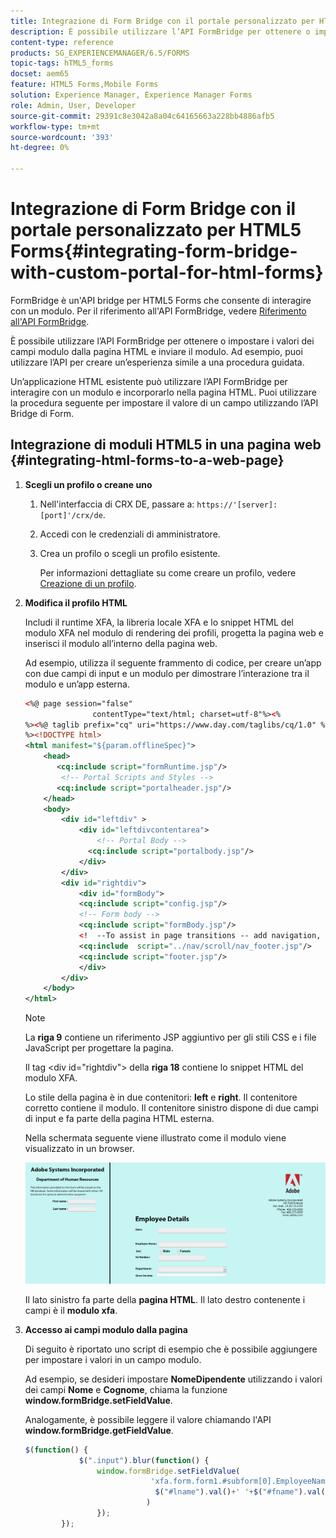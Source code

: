 ```yaml
---
title: Integrazione di Form Bridge con il portale personalizzato per HTML5 Forms
description: È possibile utilizzare l’API FormBridge per ottenere o impostare i valori dei campi modulo dalla pagina HTML e inviare il modulo.
content-type: reference
products: SG_EXPERIENCEMANAGER/6.5/FORMS
topic-tags: hTML5_forms
docset: aem65
feature: HTML5 Forms,Mobile Forms
solution: Experience Manager, Experience Manager Forms
role: Admin, User, Developer
source-git-commit: 29391c8e3042a8a04c64165663a228bb4886afb5
workflow-type: tm+mt
source-wordcount: '393'
ht-degree: 0%

---
```


# Integrazione di Form Bridge con il portale personalizzato per HTML5 Forms{#integrating-form-bridge-with-custom-portal-for-html-forms}

FormBridge è un&#39;API bridge per HTML5 Forms che consente di interagire con un modulo. Per il riferimento all&#39;API FormBridge, vedere [Riferimento all&#39;API FormBridge](/help/forms/using/form-bridge-apis.md).

È possibile utilizzare l’API FormBridge per ottenere o impostare i valori dei campi modulo dalla pagina HTML e inviare il modulo. Ad esempio, puoi utilizzare l’API per creare un’esperienza simile a una procedura guidata.

Un’applicazione HTML esistente può utilizzare l’API FormBridge per interagire con un modulo e incorporarlo nella pagina HTML. Puoi utilizzare la procedura seguente per impostare il valore di un campo utilizzando l’API Bridge di Form.

## Integrazione di moduli HTML5 in una pagina web {#integrating-html-forms-to-a-web-page}

1. **Scegli un profilo o creane uno**

   1. Nell&#39;interfaccia di CRX DE, passare a: `https://'[server]:[port]'/crx/de`.
   1. Accedi con le credenziali di amministratore.
   1. Crea un profilo o scegli un profilo esistente.

      Per informazioni dettagliate su come creare un profilo, vedere [Creazione di un profilo](/help/forms/using/custom-profile.md).

1. **Modifica il profilo HTML**

   Includi il runtime XFA, la libreria locale XFA e lo snippet HTML del modulo XFA nel modulo di rendering dei profili, progetta la pagina web e inserisci il modulo all’interno della pagina web.

   Ad esempio, utilizza il seguente frammento di codice, per creare un’app con due campi di input e un modulo per dimostrare l’interazione tra il modulo e un’app esterna.

   ```xml
   <%@ page session="false"
                  contentType="text/html; charset=utf-8"%><%
   %><%@ taglib prefix="cq" uri="https://www.day.com/taglibs/cq/1.0" %><%
   %><!DOCTYPE html>
   <html manifest="${param.offlineSpec}">
       <head>
          <cq:include script="formRuntime.jsp"/>
           <!-- Portal Scripts and Styles -->
          <cq:include script="portalheader.jsp"/>
       </head>
       <body>
           <div id="leftdiv" >
               <div id="leftdivcontentarea">
                   <!-- Portal Body -->
                 <cq:include script="portalbody.jsp"/>
               </div>
           </div>
           <div id="rightdiv">
               <div id="formBody">
               <cq:include script="config.jsp"/>
               <!-- Form body -->
               <cq:include script="formBody.jsp"/>
               <!  --To assist in page transitions -- add navigation, based on scrolling -->
               <cq:include  script="../nav/scroll/nav_footer.jsp"/>
               <cq:include script="footer.jsp"/>
               </div>
           </div>
       </body>
   </html>
   ```

   >[!NOTE]
   >
   >La **riga 9** contiene un riferimento JSP aggiuntivo per gli stili CSS e i file JavaScript per progettare la pagina.
   >
   >
   >Il tag &lt;div id=&quot;rightdiv&quot;> della **riga 18** contiene lo snippet HTML del modulo XFA.
   >
   >
   Lo stile della pagina è in due contenitori: **left** e **right**. Il contenitore corretto contiene il modulo. Il contenitore sinistro dispone di due campi di input e fa parte della pagina HTML esterna.
   >
   >
   Nella schermata seguente viene illustrato come il modulo viene visualizzato in un browser.

   ![portale](assets/portal.jpg)

   Il lato sinistro fa parte della **pagina HTML**. Il lato destro contenente i campi è il **modulo xfa**.

1. **Accesso ai campi modulo dalla pagina**

   Di seguito è riportato uno script di esempio che è possibile aggiungere per impostare i valori in un campo modulo.

   Ad esempio, se desideri impostare **NomeDipendente** utilizzando i valori dei campi **Nome** e **Cognome**, chiama la funzione **window.formBridge.setFieldValue**.

   Analogamente, è possibile leggere il valore chiamando l&#39;API **window.formBridge.getFieldValue**.

   ```javascript
   $(function() {
               $(".input").blur(function() {
                   window.formBridge.setFieldValue(
                               'xfa.form.form1.#subform[0].EmployeeName',
                                $("#lname").val()+' '+$("#fname").val()
                              )
                   });
           });
   ```
